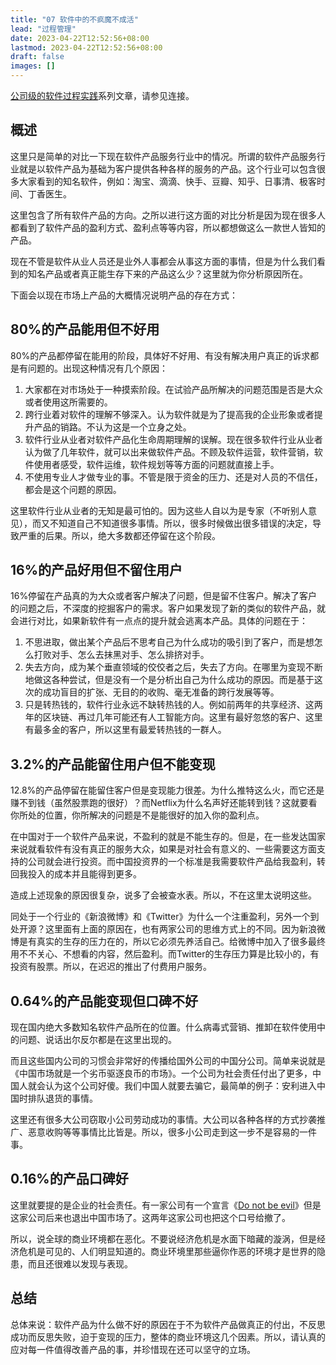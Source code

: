 ```yaml
---
title: "07 软件中的不疯魔不成活"
lead: "过程管理"
date: 2023-04-22T12:52:56+08:00
lastmod: 2023-04-22T12:52:56+08:00
draft: false
images: []
---
```


[公司级的软件过程实践](https://www.jianshu.com/c/e5ef522ce765)系列文章，请参见连接。
## 概述
这里只是简单的对比一下现在软件产品服务行业中的情况。所谓的软件产品服务行业就是以软件产品为基础为客户提供各种各样的服务的产品。这个行业可以包含很多大家看到的知名软件，例如：淘宝、滴滴、快手、豆瓣、知乎、日事清、极客时间、丁香医生。

这里包含了所有软件产品的方向。之所以进行这方面的对比分析是因为现在很多人都看到了软件产品的盈利方式、盈利点等等内容，所以都想做这么一款世人皆知的产品。

现在不管是软件从业人员还是业外人事都会从事这方面的事情，但是为什么我们看到的知名产品或者真正能生存下来的产品这么少？这里就为你分析原因所在。

下面会以现在市场上产品的大概情况说明产品的存在方式：

## 80%的产品能用但不好用
80%的产品都停留在能用的阶段，具体好不好用、有没有解决用户真正的诉求都是有问题的。出现这种情况有几个原因：

1. 大家都在对市场处于一种摸索阶段。在试验产品所解决的问题范围是否是大众或者使用这所需要的。
2. 跨行业着对软件的理解不够深入。认为软件就是为了提高我的企业形象或者提升产品的销路。不认为这是一个立身之处。
3. 软件行业从业者对软件产品化生命周期理解的误解。现在很多软件行业从业者认为做了几年软件，就可以出来做软件产品。不顾及软件运营，软件营销，软件使用者感受，软件运维，软件规划等等方面的问题就直接上手。
4. 不使用专业人才做专业的事。不管是限于资金的压力、还是对人员的不信任，都会是这个问题的原因。

这里软件行业从业者的无知是最可怕的。因为这些人自以为是专家（不听别人意见），而又不知道自己不知道很多事情。所以，很多时候做出很多错误的决定，导致严重的后果。所以，绝大多数都还停留在这个阶段。

## 16%的产品好用但不留住用户

16%停留在产品真的为大众或者客户解决了问题，但是留不住客户。解决了客户的问题之后，不深度的挖掘客户的需求。客户如果发现了新的类似的软件产品，就会进行对比，如果新软件有一点点的提升就会逃离本产品。具体的问题在于：
1. 不思进取，做出某个产品后不思考自己为什么成功的吸引到了客户，而是想怎么打败对手、怎么去抹黑对手、怎么排挤对手。
2. 失去方向，成为某个垂直领域的佼佼者之后，失去了方向。在哪里为变现不断地做这各种尝试，但是没有一个是分析出自己为什么成功的原因。而是基于这次的成功盲目的扩张、无目的的收购、毫无准备的跨行发展等等。
3. 只是转热钱的，软件行业永远不缺转热钱的人。例如前两年的共享经济、这两年的区块链、再过几年可能还有人工智能方向。这里有最好忽悠的客户、这里有最多金的客户，所以这里有最爱转热钱的一群人。

## 3.2%的产品能留住用户但不能变现

12.8%的产品停留在能留住客户但是变现能力很差。为什么推特这么火，而它还是赚不到钱（虽然股票跑的很好）？而Netflix为什么名声好还能转到钱？这就要看你所处的位置，你所解决的问题是不是能很好的加入你的盈利点。

在中国对于一个软件产品来说，不盈利的就是不能生存的。但是，在一些发达国家来说就看软件有没有真正的服务大众，如果是对社会有意义的、一些需要这方面支持的公司就会进行投资。而中国投资界的一个标准是我需要软件产品给我盈利，转回我投入的成本并且能得到更多。

造成上述现象的原因很复杂，说多了会被查水表。所以，不在这里太说明这些。

同处于一个行业的《新浪微博》和《Twitter》为什么一个注重盈利，另外一个到处开源？这里面有上面的原因在，也有两家公司的思维方式上的不同。因为新浪微博是有真实的生存的压力在的，所以它必须先养活自己。给微博中加入了很多最终用不不关心、不想看的内容，然后盈利。而Twitter的生存压力算是比较小的，有投资有股票。所以，在迟迟的推出了付费用户服务。

## 0.64%的产品能变现但口碑不好

现在国内绝大多数知名软件产品所在的位置。什么病毒式营销、推卸在软件使用中的问题、说话出尔反尔都是在这里出现的。

而且这些国内公司的习惯会非常好的传播给国外公司的中国分公司。简单来说就是《中国市场就是一个劣币驱逐良币的市场》。一个公司为社会责任付出了更多，中国人就会认为这个公司好傻。我们中国人就要去骗它，最简单的例子：安利进入中国时排队退货的事情。

这里还有很多大公司窃取小公司劳动成功的事情。大公司以各种各样的方式抄袭推广、恶意收购等等事情比比皆是。所以，很多小公司走到这一步不是容易的一件事。

## 0.16%的产品口碑好

这里就要提的是企业的社会责任。有一家公司有一个宣言《[Do not be evil](https://baike.baidu.com/item/%E4%B8%8D%E4%BD%9C%E6%81%B6/497468?fr=aladdin)》但是这家公司后来也退出中国市场了。这两年这家公司也把这个口号给撤了。

所以，说全球的商业环境都在恶化。不要说经济危机是水面下暗藏的漩涡，但是经济危机是可见的、人们明显知道的。商业环境里那些逼你作恶的环境才是世界的隐患，而且还很难以发现与表现。

## 总结
总体来说：软件产品为什么做不好的原因在于不为软件产品做真正的付出，不反思成功而反思失败，迫于变现的压力，整体的商业环境这几个因素。所以，请认真的应对每一件值得改善产品的事，并珍惜现在还可以坚守的立场。
